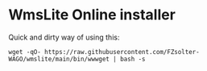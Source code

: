 ﻿# WmsLite Online installer

Quick and dirty way of using this:
```
wget -qO- https://raw.githubusercontent.com/FZsolter-WAGO/wmslite/main/bin/wwwget | bash -s
```
